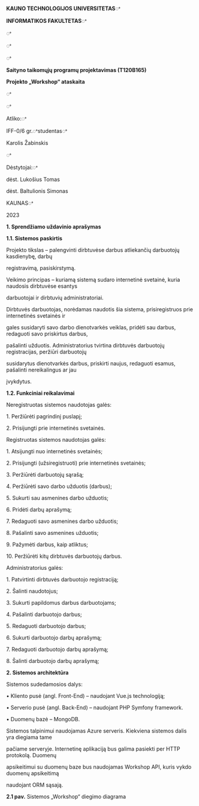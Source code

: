﻿<a name="br1"></a> 

**KAUNO TECHNOLOGIJOS UNIVERSITETAS**ꢀ

**INFORMATIKOS FAKULTETAS**ꢀ

ꢀ

ꢀ

ꢀ

**Saityno taikomųjų programų projektavimas (T120B165)**

**Projekto „Workshop“ ataskaita**

ꢀ

ꢀ

Atliko:ꢀ

IFF-0/6 gr.ꢀstudentasꢀ

Karolis Žabinskis

ꢀ

Dėstytojai:ꢀ

dėst. Lukošius Tomas

dėst. Baltulionis Simonas

KAUNASꢀ

2023



<a name="br2"></a> 

**1. Sprendžiamo uždavinio aprašymas**

**1.1. Sistemos paskirtis**

Projekto tikslas – palengvinti dirbtuvėse darbus atliekančių darbuotojų kasdienybę, darbų

registravimą, pasiskirstymą.

Veikimo principas – kuriamą sistemą sudaro internetinė svetainė, kuria naudosis dirbtuvėse esantys

darbuotojai ir dirbtuvių administratoriai.

Dirbtuvės darbuotojas, norėdamas naudotis šia sistema, prisiregistruos prie internetinės svetainės ir

gales susidaryti savo darbo dienotvarkės veiklas, pridėti sau darbus, redaguoti savo priskirtus darbus,

pašalinti užduotis. Administratorius tvirtina dirbtuvės darbuotojų registracijas, peržiūri darbuotojų

susidarytus dienotvarkės darbus, priskirti naujus, redaguoti esamus, pašalinti nereikalingus ar jau

įvykdytus.

**1.2. Funkciniai reikalavimai**

Neregistruotas sistemos naudotojas galės:

1\. Peržiūrėti pagrindinį puslapį;

2\. Prisijungti prie internetinės svetainės.

Registruotas sistemos naudotojas galės:

1\. Atsijungti nuo internetinės svetainės;

2\. Prisijungti (užsiregistruoti) prie internetinės svetainės;

3\. Peržiūrėti darbuotojų sąrašą;

4\. Peržiūrėti savo darbo užduotis (darbus);

5\. Sukurti sau asmenines darbo užduotis;

6\. Pridėti darbų aprašymą;

7\. Redaguoti savo asmenines darbo užduotis;

8\. Pašalinti savo asmenines užduotis;

9\. Pažymėti darbus, kaip atliktus;

10\. Peržiūrėti kitų dirbtuvės darbuotojų darbus.



<a name="br3"></a> 

Administratorius galės:

1\. Patvirtinti dirbtuvės darbuotojo registraciją;

2\. Šalinti naudotojus;

3\. Sukurti papildomus darbus darbuotojams;

4\. Pašalinti darbuotojo darbus;

5\. Redaguoti darbuotojo darbus;

6\. Sukurti darbuotojo darbų aprašymą;

7\. Redaguoti darbuotojo darbų aprašymą;

8\. Šalinti darbuotojo darbų aprašymą;



<a name="br4"></a> 

**2. Sistemos architektūra**

Sistemos sudedamosios dalys:

• Kliento pusė (angl. Front-End) – naudojant Vue.js technologiją;

• Serverio pusė (angl. Back-End) – naudojant PHP Symfony framework.

• Duomenų bazė – MongoDB.

Sistemos talpinimui naudojamas Azure serveris. Kiekviena sistemos dalis yra diegiama tame

pačiame serveryje. Internetinę aplikaciją bus galima pasiekti per HTTP protokolą. Duomenų

apsikeitimui su duomenų baze bus naudojamas Workshop API, kuris vykdo duomenų apsikeitimą

naudojant ORM sąsają.

**2.1 pav.** Sistemos „Workshop“ diegimo diagrama

